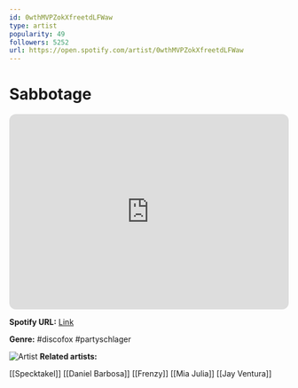 ```yaml
---
id: 0wthMVPZokXfreetdLFWaw
type: artist
popularity: 49
followers: 5252
url: https://open.spotify.com/artist/0wthMVPZokXfreetdLFWaw
---
```

# Sabbotage

<iframe style="border-radius:12px" src="https://open.spotify.com/embed/artist/0wthMVPZokXfreetdLFWaw" width="100%" height="352" frameBorder="0" allowfullscreen="" allow="autoplay; clipboard-write; encrypted-media; fullscreen; picture-in-picture" loading="lazy"></iframe>

**Spotify URL:** [Link](https://open.spotify.com/artist/0wthMVPZokXfreetdLFWaw)

**Genre:**  #discofox #partyschlager

![Artist](https://i.scdn.co/image/ab6761610000e5ebed35c955f6089eb81a352664)
**Related artists:**

[[Specktakel]]
[[Daniel Barbosa]]
[[Frenzy]]
[[Mia Julia]]
[[Jay Ventura]]
